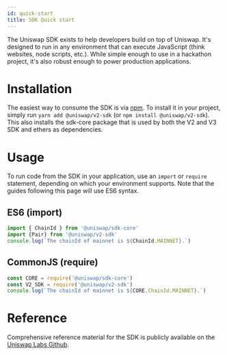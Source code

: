 ```yaml
---
id: quick-start
title: SDK Quick start
---
```


The Uniswap SDK exists to help developers build on top of Uniswap. It's designed to run in any environment that can execute JavaScript (think websites, node scripts, etc.). While simple enough to use in a hackathon project, it's also robust enough to power production applications.

# Installation

The easiest way to consume the SDK is via [npm](https://github.com/Uniswap/uniswap-v2-sdk). To install it in your project, simply run `yarn add @uniswap/v2-sdk` (or `npm install @uniswap/v2-sdk`). This also installs the sdk-core package that is used by both the V2 and V3 SDK and ethers as dependencies.

# Usage

To run code from the SDK in your application, use an `import` or `require` statement, depending on which your environment supports. Note that the guides following this page will use ES6 syntax.

## ES6 (import)

```typescript
import { ChainId } from '@uniswap/sdk-core'
import {Pair} from '@uniswap/v2-sdk'
console.log(`The chainId of mainnet is ${ChainId.MAINNET}.`)
```

## CommonJS (require)

```typescript
const CORE = require('@uniswap/sdk-core')
const V2_SDK = require('@uniswap/v2-sdk')
console.log(`The chainId of mainnet is ${CORE.ChainId.MAINNET}.`)
```

# Reference

Comprehensive reference material for the SDK is publicly available on the [Uniswap Labs Github](https://github.com/Uniswap).
